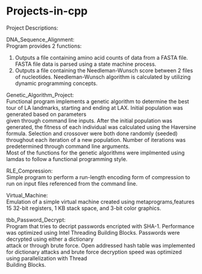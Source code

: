 # Projects-in-cpp
Project Descriptions:

DNA_Sequence_Alignment:  
  Program provides 2 functions: 
  1. Outputs a file containing amino acid counts of data from a FASTA file. FASTA file data is parsed using a state machine process.  
  2. Outputs a file containing the Needleman-Wunsch score between 2 files of nucleotides. Needleman-Wunsch algorithm is calculated by utilizing dynamic programming concepts.  
    
Genetic_Algorithm_Project:  
  Functional program implements a genetic algorithm to determine the best tour of LA landmarks, starting and ending at LAX. Initial population was generated based on parameters   
  given through command line inputs. After the initial population was generated, the fitness of each individual was calculated using the Haversine formula. Selection and crossover 
  were both done randomly (seeded) throughout each iteration of a new population. Number of iterations was predetermined through command line arguments.  
  Most of the functions for the genetic algorithms were implmented using lamdas to follow a functional programming style.  
    
RLE_Compression:  
  Simple program to perform a run-length encoding form of compression to run on input files referenced from the command line.  
  

Virtual_Machine:  
  Emulation of a simple virtual machine created using metaprograms,features 15 32-bit registers, 1 KB stack space, and 3-bit color graphics.  
    
tbb_Password_Decrypt:  
  Program that tries to decript passwords encripted with SHA-1. Performance was optimized using Intel Threading Building Blocks. Passwords were decrypted using either a dictionary  
  attack or through brute force. Open addressed hash table was implemented for dictionary attacks and brute force decryption speed was optimized using parallelization with Thread  
  Building Blocks.  

